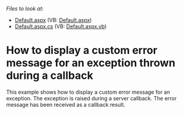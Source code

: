 <!-- default file list -->
*Files to look at*:

* [Default.aspx](./CS/WebSite/Default.aspx) (VB: [Default.aspx](./VB/WebSite/Default.aspx))
* [Default.aspx.cs](./CS/WebSite/Default.aspx.cs) (VB: [Default.aspx.vb](./VB/WebSite/Default.aspx.vb))
<!-- default file list end -->
# How to display a custom error message for an exception thrown during a callback


<p>This example shows how to display a custom error message for an exception. The exception is raised during a server callback. The error message has been received as a callback result.<br />
</p>

<br/>


